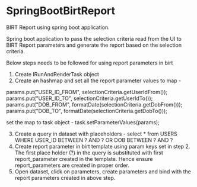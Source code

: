 # SpringBootBirtReport
BIRT Report using spring boot application.

Spring boot application to pass the selection criteria read from the UI to BIRT Report parameters and generate the report based on the selection criteria.

Below steps needs to be followed for using report parameters in birt

1. Create IRunAndRenderTask object
2. Create an hashmap and set all the report parameter values to map - 

params.put("USER_ID_FROM", selectionCriteria.getUserIdFrom());
params.put("USER_ID_TO", selectionCriteria.getUserIdTo());
params.put("DOB_FROM", formatDate(selectionCriteria.getDobFrom()));
params.put("DOB_TO", formatDate(selectionCriteria.getDobTo()));

set the map to task object - task.setParameterValues(params);

3. Create a query in dataset with placeholders - select * from USERS WHERE USER_ID BETWEEN ? AND ? OR DOB BETWEEN ? AND ?
4. Create report parameter in birt template using param keys set in step 2. 
   The first place holder (?) in the query is substituted with first report_parameter created in the template. Hence ensure report_parameters are created in proper order.
5. Open dataset, click on parameters, create parameters and bind with the report parameters created in above step.

